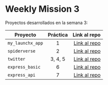 # Weekly Mission 3

Proyectos desarrollados en la semana 3:

| Proyecto           | Práctica |                                                             Link al repo |
| ------------------ | :-------: | -----------------------------------------------------------------------: |
| `my_launchx_app` |     1     | [Link al repo](https://github.com/dannramirez/JS_APP) |
| `spiderverse`    |     2     | [Link al repo](https://github.com/dannramirez/spiderverseTDD) |
| `twitter`        |  3, 4, 5  | [Link al repo](https://github.com/dannramirez/) |
| `express_basic`  |     6     | [Link al repo](https://github.com/dannramirez/) |
| `express_api`    |     7     | [Link al repo](https://github.com/dannramirez/) |
